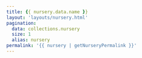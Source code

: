 ```yaml
---
title: {{ nursery.data.name }}
layout: 'layouts/nursery.html'
pagination:
  data: collections.nursery
  size: 1
  alias: nursery
permalink: '{{ nursery | getNurseryPermalink }}'
---
```

